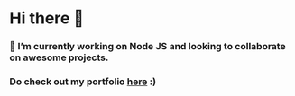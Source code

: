 # Hi there 👋

### 🔭 I’m currently working on Node JS and looking to collaborate on awesome projects.
### Do check out my portfolio [here](https://shreyanshjain.tech/) :)
 
